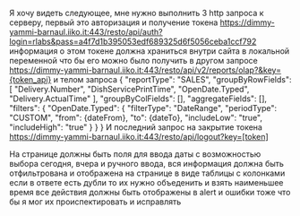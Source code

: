 Я хочу видеть следующее, мне нужно выполнить 3 http запроса к серверу, первый это авторизация и получение токена  https://dimmy-yammi-barnaul.iiko.it:443/resto/api/auth?login=rlabs&pass=a4f7d1b395053edf689325d6f5056ceba1ccf792 информация о этом токене должна храниться внутри сайта в локальной переменной что бы его можно было получить в другом запросе  https://dimmy-yammi-barnaul.iiko.it:443/resto/api/v2/reports/olap?&key={token_api}  и телом запроса 
{
            "reportType": "SALES",
            "groupByRowFields": [
                "Delivery.Number",
                "DishServicePrintTime",
                "OpenDate.Typed",
                "Delivery.ActualTime"
            ],
            "groupByColFields": [],
            "aggregateFields": [],
            "filters": {
                "OpenDate.Typed": {
                    "filterType": "DateRange",
                    "periodType": "CUSTOM",
                    "from": {dateFrom},
                    "to": {dateTo},
                    "includeLow": "true",
                    "includeHigh": "true"
                }
            }
        }
И последний запрос на закрытие токена     https://dimmy-yammi-barnaul.iiko.it:443/resto/api/logout?key=[token]

На странице должны быть поля для ввода даты с возможностью выбора сегодня, вчера и ручного ввода, вся информация должна быть отфильтрована и отображена на странице в виде таблицы с колонками если в ответе есть дубли то их нужно объеденить и взять наименьшее время все действия должны быть отображены в alert и ошибки тоже что бы я мог их происпектировать и исправлять

